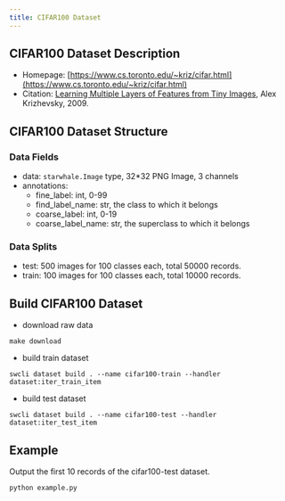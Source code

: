 ```yaml
---
title: CIFAR100 Dataset
---
```


## CIFAR100 Dataset Description

- Homepage: [https://www.cs.toronto.edu/~kriz/cifar.html](https://www.cs.toronto.edu/~kriz/cifar.html)
- Citation: [Learning Multiple Layers of Features from Tiny Images](https://www.cs.toronto.edu/~kriz/learning-features-2009-TR.pdf), Alex Krizhevsky, 2009.

## CIFAR100 Dataset Structure

### Data Fields

- data: `starwhale.Image` type, 32*32 PNG Image, 3 channels
- annotations:
  - fine_label: int, 0-99
  - find_label_name: str, the class to which it belongs
  - coarse_label: int, 0-19
  - coarse_label_name: str, the superclass to which it belongs

### Data Splits

- test: 500 images for 100 classes each, total 50000 records.
- train: 100 images for 100 classes each, total 10000 records.

## Build CIFAR100 Dataset

- download raw data

```shell
make download
```

- build train dataset

```shell
swcli dataset build . --name cifar100-train --handler dataset:iter_train_item
```

- build test dataset

```shell
swcli dataset build . --name cifar100-test --handler dataset:iter_test_item
```

## Example

Output the first 10 records of the cifar100-test dataset.

```shell
python example.py
```
